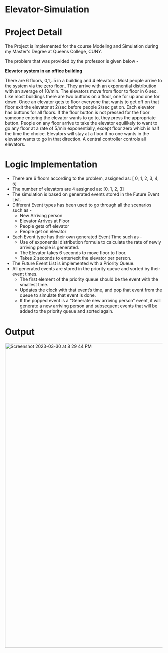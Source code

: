 # Elevator-Simulation
# Project Detail
The Project is implemented for the course Modeling and Simulation during my Master's Degree at Queens College, CUNY.

The problem that was provided by the professor is given below -

**Elevator system in an office building**

There are 6 floors, 0,1,..5  in a building and 4 elevators. Most people arrive to the system via the zero floor.. They arrive with an exponential distribution with an average of 10/min. The elevators move from floor to floor in 6 sec. Like most buildings there are two buttons on a floor, one for up and one for down. Once an elevator gets to floor everyone that wants to get off on that floor exit the elevator at 2/sec before people 2/sec get on. Each elevator has buttons for all floors. If the floor button is not pressed for the floor someone entering the elevator wants to go to, they press the appropriate button. People on any floor arrive to take the elevator equilikely to want to go any floor at a rate of 5/min exponentially, except floor zero which is half the time the choice. Elevators will stay at a floor if no one wants in the elevator wants to go in that direction.  A central controller controls all elevators.
# Logic Implementation 
* There are 6 floors according to the problem, assigned as: [ 0, 1, 2, 3, 4, 5]
* The number of elevators are 4 assigned as: [0, 1, 2, 3]
* The simulation is based on generated events stored in the Future Event List.
* Different Event types has been used to go through all the scenarios such as - 
  * New Arriving person
  * Elevator Arrives at Floor
  * People gets off elevator
  * People get on elevator
* Each Event type has their own generated Event Time such as -
  * Use of exponential distribution formula to calculate the rate of newly arriving people is generated.
  * The Elevator takes 6 seconds to move floor to floor.
  * Takes 2 seconds to enter/exit the elevator per person.
* The Future Event List is implemented with a Priority Queue.
* All generated events are stored in the priority queue and sorted by their event times.
  * The first element of the priority queue should be the event with the smallest time.
  * Updates the clock with that event’s time, and pop that event from the queue to simulate that event is done.
  * If the popped event is a “Generate new arriving person” event, it will generate a new arriving person and subsequent events that will be added to the priority queue and sorted again.
# Output
<img width="975" alt="Screenshot 2023-03-30 at 8 29 44 PM" src="https://user-images.githubusercontent.com/25485530/228993650-d47c2479-fca9-48a2-b87e-ab722d2bb530.png">





